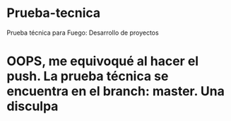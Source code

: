 # Prueba-tecnica
Prueba técnica para Fuego: Desarrollo de proyectos

# OOPS, me equivoqué al hacer el push. La prueba técnica se encuentra en el branch: master. Una disculpa
